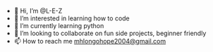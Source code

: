 - 👋 Hi, I’m @L-E-Z
- 👀 I’m interested in learning how to code
- 🌱 I’m currently learning python
- 💞️ I’m looking to collaborate on fun side projects, beginner friendly
- 📫 How to reach me mhlongohope2004@gmail.com

<!---
L-E-Z/L-E-Z is a ✨ special ✨ repository because its `README.md` (this file) appears on your GitHub profile.
You can click the Preview link to take a look at your changes.
--->
